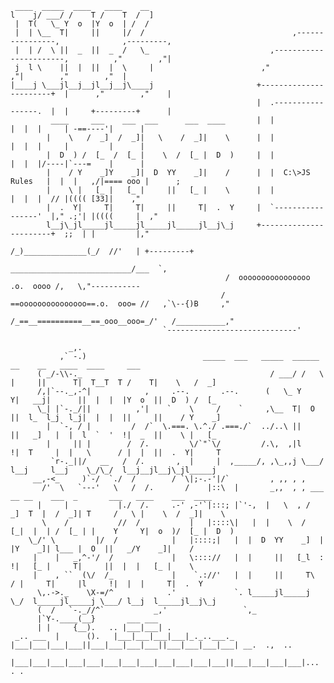 



	 ____  _____  ____   ____    __
	l    j/ ___/ /    T /    T  /  ]                             
	 |  T(   \_ Y  o  |Y  o  | /  /
 	 |  | \__  T|     ||     |/  /                                 ,----------------,              ,---------,
	 |  | /  \ ||  _  ||  _  /   \_                           ,-----------------------,          ,"        ,"|
 	 j  l \    ||  |  ||  |  \     |                        ,"                      ,"|        ,"        ,"  |
	|____j \___jl__j__jl__j__j\____j                       +-----------------------+  |      ,"        ,"    |
                                                           |  .-----------------.  |  |     +---------+      |
             ____     ___    ___  ___      ___  ____       |  |                 |  |  |     | -==----'|      |
            |    \   /  _]  /  _]|   \    /  _]|    \      |  |                 |  |  |     |         |      |
            |  D  ) /  [_  /  [_ |    \  /  [_ |  D  )     |  |                 |  |  |/----|`---=    |      |
            |    / Y    _]Y    _]|  D  YY    _]|    /      |  |  C:\>JS Rules   |  |  |   ,/|==== ooo |      ;
            |    \ |   [_ |   [_ |     ||   [_ |    \      |  |                 |  |  |  // |(((( [33]|    ,"
            |  .  Y|     T|     T|     ||     T|  .  Y     |  `-----------------'  |," .;'| |((((     |  ," 
            l__j\_jl_____jl_____jl_____jl_____jl__j\_j     +-----------------------+  ;;  | |         |,"     
                                                              /_)______________(_/  //'   | +---------+
                                                     ___________________________/___  `,
                                                    /  oooooooooooooooo  .o.  oooo /,   \,"-----------
                                                   / ==ooooooooooooooo==.o.  ooo= //   ,`\--{)B     ,"
                                                  /_==__==========__==_ooo__ooo=_/'   /___________,"
				                      `-----------------------------' 
  
	             _,.                                              
	           ,` -.)					       _____  ___   _____  ______  __    __   ____  ____     ___
	 	  ( _/-\\-._                                          / ___/ /   \ |     ||      T|  T__T  T /    T|    \   /  _]
		  /,|`--._,-^|            ,     .--.       .--.      (   \_ Y     Y|   __j|      ||  |  |  |Y  o  ||  D  ) /  [_
		  \_| |`-._/||          ,'|    `    \     /    `     ,\__  T|  O  ||  l_  l_j  l_j|  |  |  ||     ||    / Y    _]
		    |  `-, / |         /  /`  \.===. \.^./ .===./`  ../..\ ||     ||   _]   |  |  l  `  '  !|  _  ||    \ |   [_
		    |     || |        /  /.         \/`"`\/         /.\,  ,|l     !|  T     |  |   \      / |  |  ||  .  Y|     T
		     `r-._||/   __   /  /.       ,  |     |  ,_____/, ,\_,,j \___/ l__j     l__j    \_/\_/  l__j__jl__j\_jl_____j
		 __,-<_     )`-/  `./  /        / `\|;-.-'|/`         , ,, , ,
	       /'  \   `---'   \   /  /.       /    |::\  |       _,,  , , ___ __ __    ___  _       ___   ____    ___  ____
	      |     |           |./  /.     .-' ,-'`|:::; |`'-,  |   \  , /  _]  T  |  /  _]| T     /   \ |    \  /  _]|    \
	       \    /           //  /           |   |::::\|   |  |    \  /  [_|  |  | /  [_ | |    Y     Y|  o  )/  [_ |  D  )
		\_/' \         |/  /            |   |::::;|   |  |  D  YY    _]  |  |Y    _]| l___ |  O  ||   _/Y    _]|    /
		 |    |   _,^-'/  /             |   \:::://   |  |     ||   [_l  :  !|   [_ |     T|     ||  |  |   [_ |    \
		 |    , ``  (\/  /_             |    `.://'   |  |     ||     T\   / |     T|     |l     !|  |  |     T|  .  Y
		  \,.->._    \X-=/^            .'             `. l_____jl_____j \_/  l_____jl_____j \___/ l__j  l_____jl__j\_j
		  (  /   `-._//^`           _,'                 `,_
		  |`Y-.____(__}       ___ ___
		  | |     {__).   .. |___|___| .
	 _.. ___  |      ().   |___|___|___|___|_._..___._
	|___|___|___|___||___|___|___|___||___|___|___|___| __.  .,  .. 
      |___|___|___|___|___|___|___|___|___|___|___|___||___|___|___|___|...	. .
		
